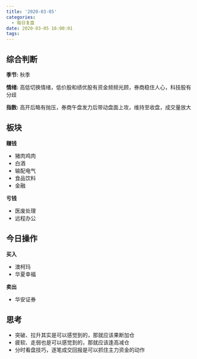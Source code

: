 ```yaml
---
title: '2020-03-05'
categories:
  - 每日复盘
date: 2020-03-05 16:00:01
tags:
---
```

## 综合判断
**季节:** 秋季

**情绪:** 高低切换情绪，低价股和绩优股有资金频频光顾，券商稳住人心，科技股有分歧

**指数:** 高开后略有抛压，券商午盘发力后带动盘面上攻，维持至收盘，成交量放大

## 板块
**赚钱**

- 猪肉鸡肉
- 白酒
- 输配电气
- 食品饮料
- 金融

**亏钱**

- 医废处理
- 远程办公

## 今日操作
**买入**

- 澳柯玛
- 华夏幸福

**卖出**

- 华安证券

## 思考
- 突破、拉升其实是可以感觉到的，那就应该果断加仓
- 疲软、走弱也是可以感觉到的，那就应该逢高减仓
- 分时看盘技巧，逐笔成交回报是可以抓住主力资金的动作